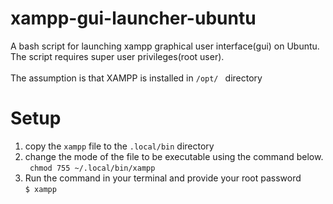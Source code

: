 # xampp-gui-launcher-ubuntu
A bash script for launching xampp graphical user interface(gui) on Ubuntu. 
The script requires super user privileges(root user). 
<br><br>
The assumption is that XAMPP is installed in <code>/opt/ </code> directory

# Setup
1. copy the <code>xampp</code> file to the <code>.local/bin</code> directory
2. change the mode of the file to be executable using the command below.<br>
    <code> chmod 755 ~/.local/bin/xampp </code>
3. Run the command in your terminal and provide your root password<br>
  <code>$ xampp </code>
